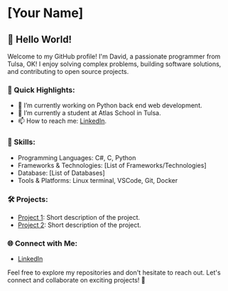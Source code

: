 # [Your Name]

## 👋 Hello World!

Welcome to my GitHub profile! I'm David, a passionate programmer from Tulsa, OK! I enjoy solving complex problems, building software solutions, and contributing to open source projects.

### 🚀 Quick Highlights:

- 🔭 I’m currently working on Python back end web development.
- 🌱 I’m currently a student at Atlas School in Tulsa.
- 📫 How to reach me: [LinkedIn](https://www.linkedin.com/in/david-alsabrook/).

### 🌟 Skills:

- Programming Languages: C#, C, Python
- Frameworks & Technologies: [List of Frameworks/Technologies]
- Database: [List of Databases]
- Tools & Platforms: Linux terminal, VSCode, Git, Docker

### 🛠️ Projects:

- [Project 1](link-to-project-1): Short description of the project.
- [Project 2](link-to-project-2): Short description of the project.

### 🌐 Connect with Me:

- [LinkedIn](https://www.linkedin.com/in/david-alsabrook/)

Feel free to explore my repositories and don't hesitate to reach out. Let's connect and collaborate on exciting projects! 🚀
